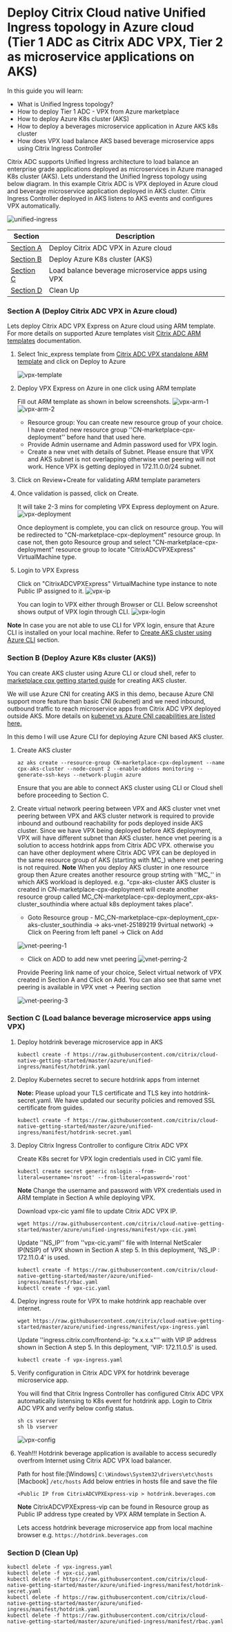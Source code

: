 # Deploy Citrix Cloud native Unified Ingress topology in Azure cloud (Tier 1 ADC as Citrix ADC VPX, Tier 2 as microservice applications on AKS)

In this guide you will learn:
* What is Unified Ingress topology?
* How to deploy Tier 1 ADC - VPX from Azure marketplace
* How to deploy Azure K8s cluster (AKS)
* How to deploy a beverages microservice application in Azure AKS k8s cluster
* How does VPX load balance AKS based beverage microservice apps using Citrix Ingress Controller

Citrix ADC supports Unified Ingress architecture to load balance an enterprise grade applications deployed as microservices in Azure managed K8s cluster (AKS). Lets understand the Unified Ingress topology using below diagram. In this example Citrix ADC is VPX deployed in Azure cloud and beverage microservice application deployed in AKS cluster. Citrix Ingress Controller deployed in AKS listens to AKS events and configures VPX automatically.

![unified-ingress](images/unified-ingress.png)

| Section | Description |
| ------- | ----------- |
| [Section A](https://github.com/citrix/cloud-native-getting-started/tree/master/azure/unified-ingress#section-a-deploy-citrix-adc-vpx-in-azure-cloud) | Deploy Citrix ADC VPX in Azure cloud|
| [Section B](https://github.com/citrix/cloud-native-getting-started/tree/master/azure/unified-ingress#section-b-deploy-azure-k8s-cluster-aks) | Deploy Azure K8s cluster (AKS) |
| [Section C](https://github.com/citrix/cloud-native-getting-started/tree/master/azure/unified-ingress#section-c-load-balance-beverage-microservice-apps-using-vpx) | Load balance beverage microservice apps using VPX|
| [Section D](https://github.com/citrix/cloud-native-getting-started/tree/master/azure/unified-ingress#section-d-clean-up) | Clean Up |

### Section A (Deploy Citrix ADC VPX in Azure cloud)

Lets deploy Citrix ADC VPX Express on Azure cloud using ARM template. For more details on supported Azure templates visit [Citrix ADC ARM templates](https://github.com/citrix/citrix-adc-azure-templates) documentation.

1.	Select 1nic_express template from [Citrix ADC VPX standalone ARM template](https://github.com/citrix/citrix-adc-azure-templates/tree/master/templates/standalone) and click on Deploy to Azure

	![vpx-template](images/vpx-template.png)

2. Deploy VPX Express on Azure in one click using ARM template

	Fill out ARM template as shown in below screenshots. 
	![vpx-arm-1](images/vpx-arm-1.png)
	![vpx-arm-2](images/vpx-arm-2.png)

	* Resource group: You can create new resource group of your choice. I have created new resource group ''CN-marketplace-cpx-deployment'' before hand that used here.
	* Provide Admin username and Admin password used for VPX login.
	* Create a new vnet with details of Subnet. Please ensure that VPX and AKS subnet is not overlapping otherwise vnet peering will not work. Hence VPX is getting deployed in 172.11.0.0/24 subnet.

3. Click on Review+Create for validating ARM template parameters

4. Once validation is passed, click on Create.

	It will take 2-3 mins for completing VPX Express deployment on Azure. 
	![vpx-deployment](images/vpx-deployment.png)

	Once deployment is complete, you can click on resource group. You will be redirected to "CN-marketplace-cpx-deployment" resource group. In case not, then goto Resource group and select "CN-marketplace-cpx-deployment" resource group to locate "CitrixADCVPXExpress" VirtualMachine type.

5. Login to VPX Express

	Click on "CitrixADCVPXExpress" VirtualMachine type instance to note Public IP assigned to it.
	![vpx-ip](images/vpx-ip.png)

	You can login to VPX either through Browser or CLI. Below screenshot shows output of VPX login through CLI.
	![vpx-login](images/vpx-login.png)

**Note** In case you are not able to use CLI for VPX login, ensure that Azure CLI is installed on your local machine. Refer to [Create AKS cluster using Azure CLI](https://github.com/citrix/cloud-native-getting-started/tree/master/azure/marketplace-cpx#section-a-create-k8s-cluster-in-aks) section.



### Section B (Deploy Azure K8s cluster (AKS))

You can create AKS cluster using Azure CLI or cloud shell, refer to [marketplace cpx getting started guide](https://github.com/citrix/cloud-native-getting-started/tree/master/azure/marketplace-cpx#section-a-create-k8s-cluster-in-aks) for creating AKS cluster.

We will use Azure CNI for creating AKS in this demo, because Azure CNI support more feature than basic CNI (kubenet) and we need inbound, outbound traffic to reach microservice apps from Citrix ADC VPX deployed outside AKS. More details on [kubenet vs Azure CNI capabilities are listed here.](https://docs.microsoft.com/en-us/azure/aks/concepts-network#compare-network-models)

In this demo I will use Azure CLI for deploying Azure CNI based AKS cluster.
1. Create AKS cluster 

	```
	az aks create --resource-group CN-marketplace-cpx-deployment --name cpx-aks-cluster --node-count 2 --enable-addons monitoring --generate-ssh-keys --network-plugin azure
	```

	Ensure that you are able to connect AKS cluster using CLI or Cloud shell before proceeding to Section C.

2. Create virtual network peering between VPX and AKS cluster vnet
	vnet peering between VPX and AKS cluster network is required to provide inbound and outbound reachability for pods deployed inside AKS cluster.
	Since we have VPX being deployed before AKS deployment, VPX will have different subnet than AKS cluster. hence vnet peering is a solution to access hotdrink apps from Citrix ADC VPX.
	otherwise you can have other deployment where Citrix ADC VPX can be deployed in the same resource group of AKS (starting with MC_) where vnet peering is not required.
	**Note** When you deploy AKS cluster in one resource group then Azure creates another resource group strting with ''MC_'' in which AKS workload is deployed. e.g. "cpx-aks-cluster AKS cluster is created in CN-marketplace-cpx-deployment will create another resource group called MC_CN-marketplace-cpx-deployment_cpx-aks-cluster_southindia where actual k8s deployment takes place".

	* Goto Resource group - MC_CN-marketplace-cpx-deployment_cpx-aks-cluster_southindia -> aks-vnet-25189219 9virtual network) -> Click on Peering from left panel -> Click on Add 

	![vnet-peering-1](images/vnet-peering-1.png)

	* Click on ADD to add new vnet peering
	![vnet-perring-2](images/vnet-peering-2.png)

	Provide Peering link name of your choice, Select virtual network of VPX created in Section A and Click on Add. You can also see that same vnet peering is available in VPX vnet -> Peering section

	![vnet-peering-3](images/vnet-peering-3.png)

### Section C (Load balance beverage microservice apps using VPX)
1. Deploy hotdrink beverage microservice app in AKS

	```
	kubectl create -f https://raw.githubusercontent.com/citrix/cloud-native-getting-started/master/azure/unified-ingress/manifest/hotdrink.yaml
	```

2. Deploy Kubernetes secret to secure hotdrink apps from internet

	**Note:** Please upload your TLS certificate and TLS key into hotdrink-secret.yaml. We have updated our security policies and removed SSL certificate from guides.
	```
	kubectl create -f https://raw.githubusercontent.com/citrix/cloud-native-getting-started/master/azure/unified-ingress/manifest/hotdrink-secret.yaml
	```


3. Deploy Citrix Ingress Controller to configure Citrix ADC VPX

	Create K8s secret for VPX login credentials used in CIC yaml file.
	```
	kubectl create secret generic nslogin --from-literal=username='nsroot' --from-literal=password='root'
	```
	**Note** Change the username and password with VPX credentials used in ARM template in Section A while deploying VPX.

	Download vpx-cic yaml file to update Citrix ADC VPX IP.
	```
	wget https://raw.githubusercontent.com/citrix/cloud-native-getting-started/master/azure/unified-ingress/manifest/vpx-cic.yaml
	```
	Update ''NS_IP'' from ''vpx-cic.yaml'' file with Internal NetScaler IP(NSIP) of VPX shown in Section A step 5. In this deployment, 'NS_IP : 172.11.0.4' is used.
	```
	kubectl create -f https://raw.githubusercontent.com/citrix/cloud-native-getting-started/master/azure/unified-ingress/manifest/rbac.yaml
	kubectl create -f vpx-cic.yaml
	```

4. Deploy ingress route for VPX to make hotdrink app reachable over internet.

	```
	wget https://raw.githubusercontent.com/citrix/cloud-native-getting-started/master/azure/unified-ingress/manifest/vpx-ingress.yaml
	```
	Update ''ingress.citrix.com/frontend-ip: "x.x.x.x"'' with VIP IP address shown in Section A step 5. In this deployment, 'VIP: 172.11.0.5' is used.
	```
	kubectl create -f vpx-ingress.yaml
	```

5. Verify configuration in Citrix ADC VPX for hotdrink beverage microservice app.

	You will find that Citrix Ingress Controller has configured Citrix ADC VPX automatically listensing to K8s event for hotdrink app.
	Login to Citrix ADC VPX and verify below config status.
	```
	sh cs vserver
	sh lb vserver
	```
	![vpx-config](images/vpx-config.png)

6. Yeah!!! Hotdrink beverage application is available to access securedly overfrom Internet using Citrix ADC VPX load balancer.

	Path for host file:[Windows] ``C:\Windows\System32\drivers\etc\hosts`` [Macbook] ``/etc/hosts``
	Add below entries in hosts file and save the file

	```
	<Public IP from CitrixADCVPXExpress-vip > hotdrink.beverages.com
	```
	**Note** CitrixADCVPXExpress-vip can be found in Resource group as Public IP address type created by VPX ARM template in Section A.

	Lets access hotdrink beverage microservice app from local machine browser e.g. ``https://hotdrink.beverages.com``


### Section D (Clean Up)
```
kubectl delete -f vpx-ingress.yaml
kubectl delete -f vpx-cic.yaml
kubectl delete -f https://raw.githubusercontent.com/citrix/cloud-native-getting-started/master/azure/unified-ingress/manifest/hotdrink-secret.yaml
kubectl delete -f https://raw.githubusercontent.com/citrix/cloud-native-getting-started/master/azure/unified-ingress/manifest/hotdrink.yaml
kubectl delete -f https://raw.githubusercontent.com/citrix/cloud-native-getting-started/master/azure/unified-ingress/manifest/rbac.yaml
```
